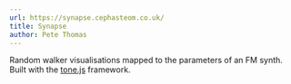 ```yaml
---
url: https://synapse.cephasteom.co.uk/
title: Synapse
author: Pete Thomas
---
```


Random walker visualisations mapped to the parameters of an FM synth. Built with the [tone.js](https://tonejs.github.io/) framework.
